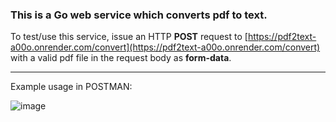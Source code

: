 ### This is a Go web service which converts pdf to text.

To test/use this service, issue an HTTP **POST** request to [https://pdf2text-a00o.onrender.com/convert](https://pdf2text-a00o.onrender.com/convert) with a valid pdf file in the request body as **form-data**.

---

Example usage in POSTMAN:

![image](https://github.com/amitsuthar69/pdf2text/assets/111864432/c533ba6e-2408-47b6-a43f-ba1599c9c1f3)

